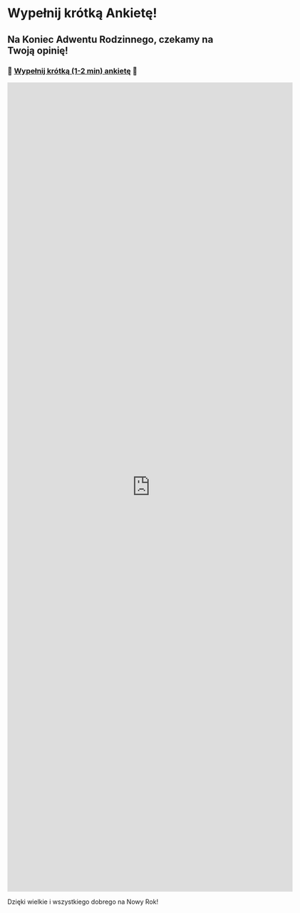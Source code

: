 # Wypełnij krótką Ankietę!

## Na Koniec Adwentu Rodzinnego, czekamy na Twoją opinię!

### 🙏 [Wypełnij krótką (1-2 min) ankietę](https://forms.gle/eKwWtkrU9c78PYJr7) 🙏

<iframe src="https://docs.google.com/forms/d/e/1FAIpQLSdYw89XX58_ja0j0CTRsOy0wMHTokjRlv_VT66mA-gP12-Jxg/viewform?embedded=true" width="640" height="1818" frameborder="0" marginheight="0" marginwidth="0">Loading…</iframe>

Dzięki wielkie i wszystkiego dobrego na Nowy Rok!
